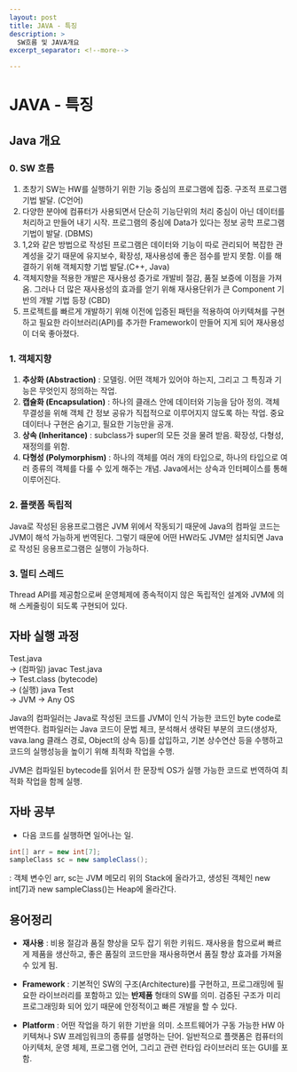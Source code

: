 ```yaml
---
layout: post
title: JAVA - 특징
description: >
  SW흐름 및 JAVA개요
excerpt_separator: <!--more-->

---
```


<!--more-->

# JAVA - 특징

## Java 개요
### 0. SW 흐름

1. 초창기 SW는 HW를 실행하기 위한 기능 중심의 프로그램에 집중. 구조적 프로그램 기법 발달. (C언어)
2. 다양한 분야에 컴퓨터가 사용되면서 단순히 기능단위의 처리 중심이 아닌 데이터를 처리하고 만들어 내기 시작. 프로그램의 중심에 Data가 있다는 정보 공학 프로그램 기법이 발달. (DBMS)
3. 1,2와 같은 방법으로 작성된 프로그램은 데이터와 기능이 따로 관리되어 복잡한 관계성을 갖기 때문에 유지보수, 확장성, 재사용성에 좋은 점수를 받지 못함. 이를 해결하기 위해 객체지향 기법 발달.(C++, Java)
4. 객체지향을 적용한 개발은 재사용성 증가로 개발비 절감, 품질 보증에 이점을 가져옴. 그러나 더 많은 재사용성의 효과를 얻기 위해 재사용단위가 큰 Component 기반의 개발 기법 등장 (CBD)
5. 프로젝트를 빠르게 개발하기 위해 이전에 입증된 패턴을 적용하여 아키텍쳐를 구현하고 필요한 라이브러리(API)를 추가한 Framework이 만들어 지게 되어 재사용성이 더욱 좋아졌다.

### 1. 객체지향

1. <b>추상화 (Abstraction)</b> : 모델링. 어떤 객체가 있어야 하는지, 그리고 그 특징과 기능은 무엇인지 정의하는 작업.
2. <b>캡슐화 (Encapsulation)</b> : 하나의 클래스 안에 데이터와 기능을 담아 정의. 객체 무결성을 위해 객체 간 정보 공유가 직접적으로 이루어지지 않도록 하는 작업. 중요 데이터나 구현은 숨기고, 필요한 기능만을 공개.
3. <b>상속 (Inheritance)</b> : subclass가 super의 모든 것을 물려 받음. 확장성, 다형성, 재정의를 위함.
4. <b>다형성 (Polymorphism)</b> : 하나의 객체를 여러 개의 타입으로, 하나의 타입으로 여러 종류의 객체를 다룰 수 있게 해주는 개념.  Java에서는 상속과 인터페이스를 통해 이루어진다.

### 2. 플랫폼 독립적

Java로 작성된 응용프로그램은 JVM 위에서 작동되기 때문에 Java의 컴파일 코드는 JVM이 해석 가능하게 번역된다. 그렇기 때문에 어떤 HW라도 JVM만 설치되면 Java로 작성된 응용프로그램은 실행이 가능하다.

### 3. 멀티 스레드

Thread API를 제공함으로써 운영체제에 종속적이지 않은 독립적인 설계와 JVM에 의해 스케줄링이 되도록 구현되어 있다.

  

## 자바 실행 과정
Test.java  
-> (컴파일) javac Test.java  
-> Test.class (bytecode)  
-> (실행) java Test  
-> JVM -> Any OS  

Java의 컴파일러는 Java로 작성된 코드를 JVM이 인식 가능한 코드인 byte code로 번역한다. 컴파일러는 Java 코드이 문법 체크, 분석해서 생략된 부분의 코드(생성자, vava.lang 클래스 경로, Object의 상속 등)를 삽입하고, 기본 상수연산 등을 수행하고 코드의 실행성능을 높이기 위해 최적화 작업을 수행.

JVM은 컴파일된 bytecode를 읽어서 한 문장씩 OS가 실행 가능한 코드로 번역하여 최적화 작업을 함께 실행.



## 자바 공부

- 다음 코드를 실행하면 일어나는 일.

```java
int[] arr = new int[7];
sampleClass sc = new sampleClass();
```

: 객체 변수인 arr, sc는 JVM 메모리 위의 Stack에 올라가고, 생성된 객체인 new int[7]과 new sampleClass()는 Heap에 올라간다.



## 용어정리

- <b>재사용</b> : 비용 절감과 품질 향상을 모두 잡기 위한 키워드. 재사용을 함으로써 빠르게 제품을 생산하고, 좋은 품질의 코드만을 재사용하면서 품질 향상 효과를 가져올 수 있게 됨.

- <b>Framework</b> : 기본적인 SW의 구조(Architecture)를 구현하고, 프로그래밍에 필요한 라이브러리를 포함하고 있는 <b>반제품</b> 형태의 SW를 의미. 검증된 구조가 미리 프로그래밍화 되어 있기 때문에 안정적이고 빠른 개발을 할 수 있다.

- <b>Platform</b> : 어떤 작업을 하기 위한 기반을 의미. 소프트웨어가 구동 가능한 HW 아키텍쳐나 SW 프레임워크의 종류를 설명하는 단어. 일반적으로 플랫폼은 컴퓨터의 아키텍처, 운영 체제, 프로그램 언어, 그리고 관련 런타임 라이브러리 또는 GUI를 포함.

